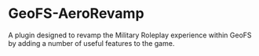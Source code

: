 # GeoFS-AeroRevamp
A plugin designed to revamp the Military Roleplay experience within GeoFS by adding a number of useful features to the game.
